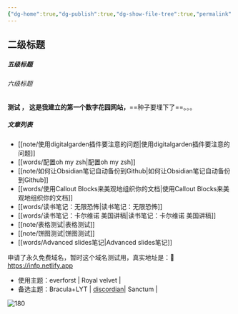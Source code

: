 ```yaml
---
{"dg-home":true,"dg-publish":true,"dg-show-file-tree":true,"permalink":"/rnzi/","tags":"gardenEntry","dgShowFileTree":true,"dgPassFrontmatter":true}
---
```



## 二级标题
##### 五级标题
###### 六级标题

**测试 ， 这是我建立的第一个数字花园网站，**==种子要埋下了==。。。

##### 文章列表
- [[note/使用digitalgarden插件要注意的问题\|使用digitalgarden插件要注意的问题]]
- [[words/配置oh my zsh\|配置oh my zsh]]
- [[note/如何让Obsidian笔记自动备份到Github\|如何让Obsidian笔记自动备份到Github]]
- [[words/使用Callout Blocks来美观地组织你的文档\|使用Callout Blocks来美观地组织你的文档]]
- [[words/读书笔记：无限恐怖\|读书笔记：无限恐怖]]
- [[words/读书笔记：卡尔维诺 美国讲稿\|读书笔记：卡尔维诺 美国讲稿]]
- [[note/表格测试\|表格测试]]
- [[note/饼图测试\|饼图测试]]
- [[words/Advanced slides笔记\|Advanced slides笔记]]


申请了永久免费域名，暂时这个域名测试用，真实地址是：💎 https://infp.netlify.app



- 使用主题：everforst | Royal velvet | 
- 备选主题：Bracula+LYT | [discordian](https://github.com/radekkozak/discordian)| Sanctum | 
  
![180](https://s2.loli.net/2022/08/07/d5ThCXnBtNQjimf.gif)


